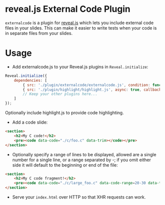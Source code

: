 # reveal.js External Code Plugin

`externalcode` is a plugin for [reveal.js](https://github.com/hakimel/reveal.js/) which lets you include external code files in your slides.  This can make it easier to write tests when your code is in separate files from your slides.

# Usage

- Add externalcode.js to your Reveal.js plugins in `Reveal.initialize`:

```javascript
Reveal.initialize({
	dependencies: [
		{ src: './plugin/externalcode/externalcode.js', condition: function() { return !!document.querySelector( '[data-code]' ); } },
		{ src: './plugin/highlight/highlight.js', async: true, callback: function() { hljs.initHighlightingOnLoad(); } },
		// Keep your other plugins here...
	]
});
```
Optionally include highlight.js to provide code highlighting.

- Add a code slide:

```html
<section>
	<h2>My C code!</h2>
	<pre><code data-code="./c/foo.c" data-trim></code></pre>
</section>
```

- Optionally specify a range of lines to be displayed, allowed are a single number for a single line,
or a range separated by -; if you omit either side it will default to the beginning or end of the file:

```html
<section>
	<h2>My C code fragment!</h2>
	<pre><code data-code="./c/large_foo.c" data-code-range=20-30 data-trim></code></pre>
</section>
```

- Serve your `index.html` over HTTP so that XHR requests can work.

